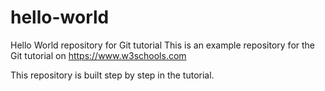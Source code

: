 # hello-world
Hello World repository for Git tutorial
This is an example repository for the Git tutorial on 
https://www.w3schools.com

This repository is built step by step in the tutorial.

